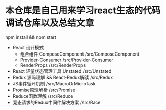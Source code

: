 # 本仓库是自己用来学习react生态的代码调试仓库以及总结文章

npm install && npm start

* React 设计模式
    - 组合组件 ComposeComponent  /src/ComposeComponent
    - Provider-Consumer  /src/Provider-Consumer
    - RenderProps  /src/RenderProps
* React 轻量状态管理工具 Unstated /src/Unstated
* Redux 源码理解 && React-Redux解读 /src/Redux
* JS事件循环机制 /src/MacroOrMicroTask
* Promise原理解析 /src/Promise
* Reduce函数理解 /src/Reduce
* 竞态请求的Redux中间件解决方案 /src/Race

